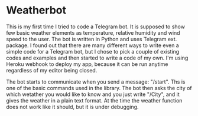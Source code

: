 # Weatherbot

This is my first time I tried to code a Telegram bot. It is supposed to show few basic weather elements as temperature, relative humidity and wind speed to the user.
The bot is written in Python and uses Telegram ext. package. I found out that there are many different ways to write even a simple code for a Telegram bot, but I chose to pick a couple of existing codes and examples and then started to write a code of my own. I'm using Heroku webhook to deploy my app, because it can be run anytime regardless of my editor being closed.

The bot starts to communicate when you send a message: "/start". Ths is one of the basic commands used in the library. The bot then asks the city of which wetather you would like to know and you just write "/City", and it gives the weather in a plain text format. At the time the weather function does not work like it should, but it is under debugging.
